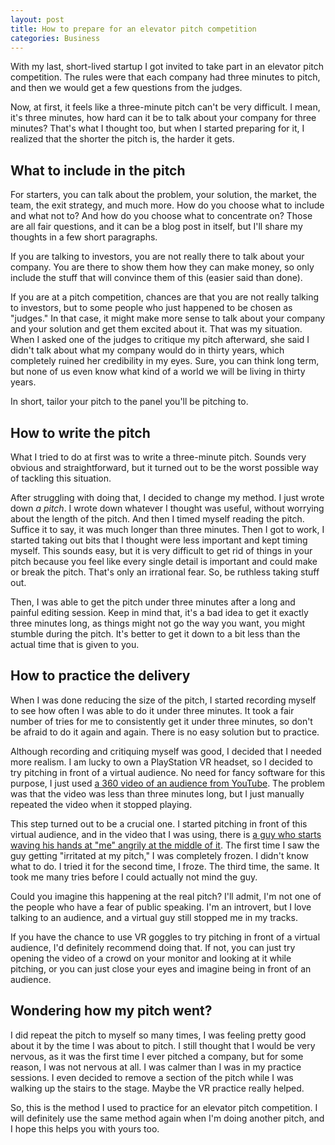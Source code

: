 ```yaml
---
layout: post
title: How to prepare for an elevator pitch competition
categories: Business
---
```


With my last, short-lived startup I got invited to take part in an elevator pitch competition. The rules were that each company had three minutes to pitch, and then we would get a few questions from the judges.

Now, at first, it feels like a three-minute pitch can't be very difficult. I mean, it's three minutes, how hard can it be to talk about your company for three minutes? That's what I thought too, but when I started preparing for it, I realized that the shorter the pitch is, the harder it gets.

## What to include in the pitch
For starters, you can talk about the problem, your solution, the market, the team, the exit strategy, and much more. How do you choose what to include and what not to? And how do you choose what to concentrate on? Those are all fair questions, and it can be a blog post in itself, but I'll share my thoughts in a few short paragraphs.

If you are talking to investors, you are not really there to talk about your company. You are there to show them how they can make money, so only include the stuff that will convince them of this (easier said than done).

If you are at a pitch competition, chances are that you are not really talking to investors, but to some people who just happened to be chosen as "judges." In that case, it might make more sense to talk about your company and your solution and get them excited about it. That was my situation. When I asked one of the judges to critique my pitch afterward, she said I didn't talk about what my company would do in thirty years, which completely ruined her credibility in my eyes. Sure, you can think long term, but none of us even know what kind of a world we will be living in thirty years.

In short, tailor your pitch to the panel you'll be pitching to.

## How to write the pitch
What I tried to do at first was to write a three-minute pitch. Sounds very obvious and straightforward, but it turned out to be the worst possible way of tackling this situation.

After struggling with doing that, I decided to change my method. I just wrote down *a pitch*. I wrote down whatever I thought was useful, without worrying about the length of the pitch. And then I timed myself reading the pitch. Suffice it to say, it was much longer than three minutes. Then I got to work, I started taking out bits that I thought were less important and kept timing myself. This sounds easy, but it is very difficult to get rid of things in your pitch because you feel like every single detail is important and could make or break the pitch. That's only an irrational fear. So, be ruthless taking stuff out.

Then, I was able to get the pitch under three minutes after a long and painful editing session. Keep in mind that, it's a bad idea to get it exactly three minutes long, as things might not go the way you want, you might stumble during the pitch. It's better to get it down to a bit less than the actual time that is given to you.

## How to practice the delivery
When I was done reducing the size of the pitch, I started recording myself to see how often I was able to do it under three minutes. It took a fair number of tries for me to consistently get it under three minutes, so don't be afraid to do it again and again. There is no easy solution but to practice.

Although recording and critiquing myself was good, I decided that I needed more realism. I am lucky to own a PlayStation VR headset, so I decided to try pitching in front of a virtual audience. No need for fancy software for this purpose, I just used [a 360 video of an audience from YouTube](https://www.youtube.com/watch?v=5tTUpe-RDqA). The problem was that the video was less than three minutes long, but I just manually repeated the video when it stopped playing.

This step turned out to be a crucial one. I started pitching in front of this virtual audience, and in the video that I was using, there is [a guy who starts waving his hands at "me" angrily at the middle of it](https://youtu.be/5tTUpe-RDqA?t=28). The first time I saw the guy getting "irritated at my pitch," I was completely frozen. I didn't know what to do. I tried it for the second time, I froze. The third time, the same. It took me many tries before I could actually not mind the guy.

Could you imagine this happening at the real pitch? I'll admit, I'm not one of the people who have a fear of public speaking. I'm an introvert, but I love talking to an audience, and a virtual guy still stopped me in my tracks.

If you have the chance to use VR goggles to try pitching in front of a virtual audience, I'd definitely recommend doing that. If not, you can just try opening the video of a crowd on your monitor and looking at it while pitching, or you can just close your eyes and imagine being in front of an audience.

## Wondering how my pitch went?
I did repeat the pitch to myself so many times, I was feeling pretty good about it by the time I was about to pitch. I still thought that I would be very nervous, as it was the first time I ever pitched a company, but for some reason, I was not nervous at all. I was calmer than I was in my practice sessions. I even decided to remove a section of the pitch while I was walking up the stairs to the stage. Maybe the VR practice really helped.

So, this is the method I used to practice for an elevator pitch competition. I will definitely use the same method again when I'm doing another pitch, and I hope this helps you with yours too.
